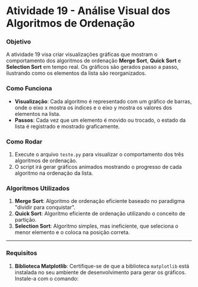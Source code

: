 # Atividade 19 - Análise Visual dos Algoritmos de Ordenação

### Objetivo
A atividade 19 visa criar visualizações gráficas que mostram o comportamento dos algoritmos de ordenação **Merge Sort**, **Quick Sort** e **Selection Sort** em tempo real. Os gráficos são gerados passo a passo, ilustrando como os elementos da lista são reorganizados.

### Como Funciona

- **Visualização**: Cada algoritmo é representado com um gráfico de barras, onde o eixo x mostra os índices e o eixo y mostra os valores dos elementos na lista.
- **Passos**: Cada vez que um elemento é movido ou trocado, o estado da lista é registrado e mostrado graficamente.

### Como Rodar

1. Execute o arquivo `teste.py` para visualizar o comportamento dos três algoritmos de ordenação.
2. O script irá gerar gráficos animados mostrando o progresso de cada algoritmo na ordenação da lista.

### Algoritmos Utilizados

1. **Merge Sort**: Algoritmo de ordenação eficiente baseado no paradigma "dividir para conquistar".
2. **Quick Sort**: Algoritmo eficiente de ordenação utilizando o conceito de partição.
3. **Selection Sort**: Algoritmo simples, mas ineficiente, que seleciona o menor elemento e o coloca na posição correta.

---

### Requisitos

1. **Biblioteca Matplotlib**: Certifique-se de que a biblioteca `matplotlib` está instalada no seu ambiente de desenvolvimento para gerar os gráficos. Instale-a com o comando:


